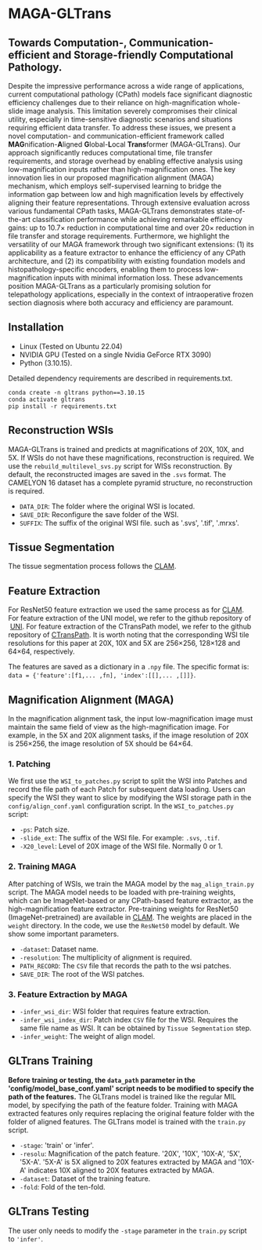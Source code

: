 MAGA-GLTrans
===========
## Towards Computation-, Communication-efficient and Storage-friendly Computational Pathology.
Despite the impressive performance across a wide range of applications, current computational pathology (CPath) models face significant diagnostic efficiency challenges due to their reliance on high-magnification whole-slide image analysis. This limitation severely compromises their clinical utility, especially in time-sensitive diagnostic scenarios and situations requiring efficient data transfer. To address these issues, we present a novel computation- and communication-efficient framework called **MAG**nification-**A**ligned **G**lobal-**L**ocal **Trans**former (MAGA-GLTrans). Our approach significantly reduces computational time, file transfer requirements, and storage overhead by enabling effective analysis using low-magnification inputs rather than high-magnification ones. The key innovation lies in our proposed magnification alignment (MAGA) mechanism, which employs self-supervised learning to bridge the information gap between low and high magnification levels by effectively aligning their feature representations. Through extensive evaluation across various fundamental CPath tasks, MAGA-GLTrans demonstrates state-of-the-art classification performance while achieving remarkable efficiency gains: up to 10.7&times; reduction in computational time and over 20&times; reduction in file transfer and storage requirements. Furthermore, we highlight the versatility of our MAGA framework through two significant extensions: (1) its applicability as a feature extractor to enhance the efficiency of any CPath architecture, and (2) its compatibility with existing foundation models and histopathology-specific encoders, enabling them to process low-magnification inputs with minimal information loss. These advancements position MAGA-GLTrans as a particularly promising solution for telepathology applications, especially in the context of intraoperative frozen section diagnosis where both accuracy and efficiency are paramount.

## Installation
- Linux (Tested on Ubuntu 22.04)
- NVIDIA GPU (Tested on a single Nvidia GeForce RTX 3090)
- Python (3.10.15).
  
Detailed dependency requirements are described in requirements.txt.
``` shell
conda create -n gltrans python==3.10.15
conda activate gltrans
pip install -r requirements.txt
```
## Reconstruction WSIs
MAGA-GLTrans is trained and predicts at magnifications of 20X, 10X, and 5X. If WSIs do not have these magnifications, reconstruction is required. We use the `rebuild_multilevel_svs.py` script for WISs reconstruction. By default, the reconstructed images are saved in the `.svs` format. The CAMELYON 16 dataset has a complete pyramid structure, no reconstruction is required.
* `DATA_DIR`: The folder where the original WSI is located.
* `SAVE_DIR`: Reconfigure the save folder of the WSI.
* `SUFFIX`: The suffix of the original WSI file. such as‌ '.svs', '.tif', '.mrxs'.

## Tissue Segmentation 
The tissue segmentation process follows the [CLAM](https://github.com/mahmoodlab/CLAM).

## Feature Extraction
For ResNet50 feature extraction we used the same process as for [CLAM](https://github.com/mahmoodlab/CLAM).
For feature extraction of the UNI model, we refer to the github repository of  [UNI](https://github.com/mahmoodlab/UNI).
For feature extraction of the CTransPath model, we refer to the github repository of [CTransPath](https://github.com/Xiyue-Wang/TransPath).
It is worth noting that the corresponding WSI tile resolutions for this paper at 20X, 10X and 5X are 256×256, 128×128 and 64×64, respectively.

The features are saved as a dictionary in a `.npy` file. The specific format is: `data = {'feature':[f1,... ,fn], 'index':[[],... ,[]]}`.

## Magnification Alignment (MAGA)
In the magnification alignment task, the input low-magnification image must maintain the same field of view as the high-magnification image. For example, in the 5X and 20X alignment tasks, if the image resolution of 20X is 256×256, the image resolution of 5X should be 64×64.

### 1. Patching
We first use the `WSI_to_patches.py` script to split the WSI into Patches and record the file path of each Patch for subsequent data loading. Users can specify the WSI they want to slice by modifying the WSI storage path in the `config/align_conf.yaml` configuration script. In the `WSI_to_patches.py` script:
* `-ps`: Patch size.
* `-slide_ext`: The suffix of the WSI file. For example: `.svs`, `.tif`.
* `-X20_level`: Level of 20X image of the WSI file. Normally 0 or 1.

### 2. Training MAGA
After patching of WSIs, we train the MAGA model by the `mag_align_train.py` script. The MAGA model needs to be loaded with pre-training weights, which can be ImageNet-based or any CPath-based feature extractor, as the high-magnification feature extractor. Pre-training weights for ResNet50 (ImageNet-pretrained) are available in [CLAM](https://github.com/mahmoodlab/CLAM). The weights are placed in the `weight` directory. In the code, we use the `ResNet50` model by default. We show some important parameters. 
* `-dataset`: Dataset name.
* `-resolution`: The multiplicity of alignment is required. 
* `PATH_RECORD`: The `CSV` file that records the path to the wsi patches. 
* `SAVE_DIR`: The root of the WSI patches.

### 3. Feature Extraction by MAGA
* `-infer_wsi_dir`: WSI folder that requires feature extraction.
* `-infer_wsi_index_dir`: Patch index `CSV` file for the WSI. Requires the same file name as WSI. It can be obtained by `Tissue Segmentation` step.
* `-infer_weight`: The weight of align model.

## GLTrans Training
**Before training or testing, the `data_path` parameter in the 'config/model_base_conf.yaml' script needs to be modified to specify the path of the features.**
The GLTrans model is trained like the regular MIL model, by specifying the path of the feature folder. Training with MAGA extracted features only requires replacing the original feature folder with the folder of aligned features. The GLTrans model is trained with the `train.py` script.
* `-stage`: 'train' or 'infer'.
* `-resolu`: Magnification of the patch feature. '20X', '10X', '10X-A', '5X', '5X-A'. '5X-A' is 5X aligned to 20X features extracted by MAGA and '10X-A' indicates 10X aligned to 20X features extracted by MAGA.
* `-dataset`: Dataset of the training feature.
* `-fold`: Fold of the ten-fold.

## GLTrans Testing
The user only needs to modify the `-stage` parameter in the `train.py` script to `'infer'`.
